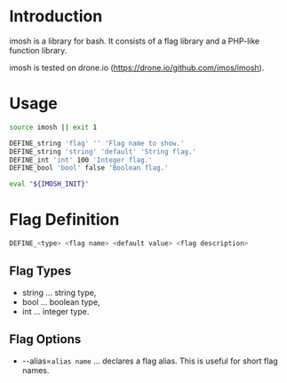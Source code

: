 Introduction
============

imosh is a library for bash.
It consists of a flag library and a PHP-like function library.

imosh is tested on drone.io (https://drone.io/github.com/imos/imosh).

Usage
=====

```sh
source imosh || exit 1

DEFINE_string 'flag' '' 'Flag name to show.'
DEFINE_string 'string' 'default' 'String flag.'
DEFINE_int 'int' 100 'Integer flag.'
DEFINE_bool 'bool' false 'Boolean flag.'

eval "${IMOSH_INIT}"
```

Flag Definition
===============

```sh
DEFINE_<type> <flag name> <default value> <flag description>
```

Flag Types
----------

* string ... string type,
* bool ... boolean type,
* int ... integer type.

Flag Options
------------

* --alias=`alias name` ... declares a flag alias.  This is useful for short flag names.

